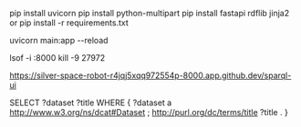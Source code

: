 pip install uvicorn
pip install python-multipart
pip install fastapi rdflib jinja2 or pip install -r requirements.txt

uvicorn main:app --reload

lsof -i :8000
kill -9 27972

https://silver-space-robot-r4jqj5xqq972554p-8000.app.github.dev/sparql-ui

SELECT ?dataset ?title WHERE {
  ?dataset a <http://www.w3.org/ns/dcat#Dataset> ;
           <http://purl.org/dc/terms/title> ?title .
}

